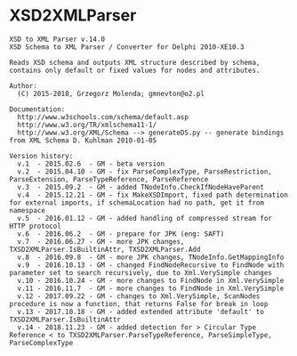 # XSD2XMLParser

    XSD to XML Parser v.14.0
    XSD Schema to XML Parser / Converter for Delphi 2010-XE10.3

    Reads XSD schema and outputs XML structure described by schema,
    contains only default or fixed values for nodes and attributes.

    Author:
      (C) 2015-2018, Grzegorz Molenda; gmnevton@o2.pl

    Documentation:
      http://www.w3schools.com/schema/default.asp
      http://www.w3.org/TR/xmlschema11-1/
      http://www.w3.org/XML/Schema --> generateDS.py -- generate bindings from XML Schema D. Kuhlman 2010-01-05

    Version history:
      v.1  - 2015.02.6  - GM - beta version
      v.2  - 2015.04.10 - GM - fix ParseComplexType, ParseRestriction, ParseExtension, ParseTypeReference, ParseReference
      v.3  - 2015.09.2  - GM - added TNodeInfo.CheckIfNodeHaveParent
      v.4  - 2015.12.21 - GM - fix MakeXSDImport, fixed path determination for external imports, if schemaLocation had no path, get it from namespace
      v.5  - 2016.01.12 - GM - added handling of compressed stream for HTTP protocol
      v.6  - 2016.06.2  - GM - prepare for JPK (eng: SAFT)
      v.7  - 2016.06.27 - GM - more JPK changes, TXSD2XMLParser.IsBuiltinAttr, TXSD2XMLParser.Add
      v.8  - 2016.09.8  - GM - more JPK changes, TNodeInfo.GetMappingInfo
      v.9  - 2016.10.13 - GM - changed FindNodeRecursive to FindNode with parameter set to search recursively, due to Xml.VerySimple changes
      v.10 - 2016.10.24 - GM - more changes to FindNode in Xml.VerySimple
      v.11 - 2016.11.7  - GM - more changes to FindNode in Xml.VerySimple
      v.12 - 2017.09.22 - GM - changes to Xml.VerySimple, ScanNodes procedure is now a function, that returns False for break in loop
      v.13 - 2017.10.18 - GM - added extended attribute 'default' to TXSD2XMLParser.IsBuiltinAttr
      v.14 - 2018.11.23 - GM - added detection for > Circular Type Reference < to TXSD2XMLParser.ParseTypeReference, ParseSimpleType, ParseComplexType
